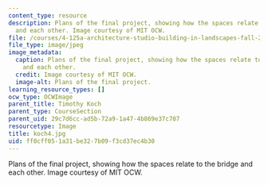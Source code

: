 ```yaml
---
content_type: resource
description: Plans of the final project, showing how the spaces relate to the bridge
  and each other. Image courtesy of MIT OCW.
file: /courses/4-125a-architecture-studio-building-in-landscapes-fall-2005/ff0cff051a31be327b09f3cd37ec4b30_koch4.jpg
file_type: image/jpeg
image_metadata:
  caption: Plans of the final project, showing how the spaces relate to the bridge
    and each other.
  credit: Image courtesy of MIT OCW.
  image-alt: Plans of the final project.
learning_resource_types: []
ocw_type: OCWImage
parent_title: Timothy Koch
parent_type: CourseSection
parent_uid: 29c7d6cc-ad5b-72a9-1a47-4b869e37c707
resourcetype: Image
title: koch4.jpg
uid: ff0cff05-1a31-be32-7b09-f3cd37ec4b30
---
```

Plans of the final project, showing how the spaces relate to the bridge and each other. Image courtesy of MIT OCW.

